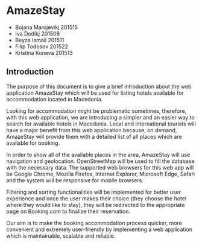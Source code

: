 # AmazeStay
<ul>
<li>Bojana Marojevikj 201515 </li>
<li>Iva Dodikj 201506 </li>
<li>Beyza Ismail 201511 </li>
<li>Filip Todosov 201522 </li>
<li>Kristina Koneva 201513 </li>
</ul>

## Introduction
The purpose of this document is to give a brief introduction about the web application AmazeStay which will be used for listing hotels available for accommodation located in Macedonia.

Looking for accommodation might be problematic sometimes, therefore, with this web application, we are introducing a simpler and an easier way to search for available hotels in Macedonia. Local and international tourists will have a major benefit from this web application because, on demand, AmazeStay will provide them with a detailed list of all places which are available for booking.

In order to show all of the available places in the area, AmazeStay will use navigation and geolocation. OpenStreetMap will be used to fill the database with the necessary data. The supported web browsers for this web app will be Google Chrome, Mozilla Firefox, Internet Explorer, Microsoft Edge, Safari and the system will be responsive for mobile browsers.

Filtering and sorting functionalities will be implemented for better user experience and once the user makes their choice (they choose the hotel where they would like to stay), they will be redirected to the appropriate page on Booking.com to finalize their reservation.

Our aim is to make the booking accommodation process quicker, more convenient and extremely user-friendly by implementing a web application which is maintainable, scalable and reliable.



